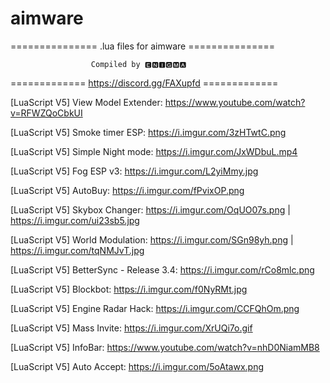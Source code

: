 # aimware
=============== .lua files for aimware ===============

                      Compiled by 🅴🅽🅸🅶🅼🅰

============= https://discord.gg/FAXupfd =============

[LuaScript V5] View Model Extender: https://www.youtube.com/watch?v=RFWZQoCbkUI

[LuaScript V5] Smoke timer ESP: https://i.imgur.com/3zHTwtC.png

[LuaScript V5] Simple Night mode: https://i.imgur.com/JxWDbuL.mp4

[LuaScript V5] Fog ESP v3: https://i.imgur.com/L2yiMmy.jpg

[LuaScript V5] AutoBuy: https://i.imgur.com/fPvixOP.png

[LuaScript V5] Skybox Changer: https://i.imgur.com/OqUO07s.png | https://i.imgur.com/ui23sb5.jpg

[LuaScript V5] World Modulation: https://i.imgur.com/SGn98yh.png | https://i.imgur.com/tqNMJvT.jpg

[LuaScript V5] BetterSync - Release 3.4: https://i.imgur.com/rCo8mlc.png

[LuaScript V5] Blockbot: https://i.imgur.com/f0NyRMt.jpg

[LuaScript V5] Engine Radar Hack: https://i.imgur.com/CCFQhOm.png

[LuaScript V5] Mass Invite: https://i.imgur.com/XrUQi7o.gif

[LuaScript V5] InfoBar: https://www.youtube.com/watch?v=nhD0NiamMB8

[LuaScript V5] Auto Accept: https://i.imgur.com/5oAtawx.png
